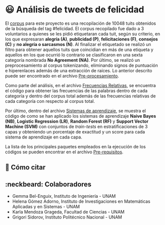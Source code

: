 # :smiley: Análisis de tweets de felicidad

El [corpus](https://github.com/GIL-UNAM/TwitterHappiness/blob/main/Dataset.csv) para este proyecto es una recopilación de 10048 tuits obtenidos de la búsqueda del tag #felicidad. El corpus recopilado fue dado a 3 voluntarios a quienes se les pidió etiquetaran cada tuit, según su criterio, en los que expresaran **alegría (A)**, **publicidad (P)**, **felicitaciones (F)**, **consejos (C)** y **no alegría o sarcasmos (N)**. Al finalizar el etiquetado se realizó un filtro para obtener aquellos tuits que coincidian en más de una etiqueta y aquellos en los que ocurrió lo contrario se clasificaron en una sexta categoría nombrada **No Agreement (NA)**. Por último, se realizó un preprocesamiento al corpus tokenizando, eliminando signos de puntuación e hiperenlaces además de una extracción de raíces. Lo anterior descrito puede ser encontrado en el archivo [Pre-procesamiento](https://github.com/GIL-UNAM/TwitterHappiness/blob/main/Pre-procesamiento.py).

Como parte del análisis, en el archivo [Frecuencias Relativas](https://github.com/GIL-UNAM/TwitterHappiness/blob/main/Frecuencias%20Relativas.py), se encuentra el  código para obtener las frecuencias de las palabras dentro de cada categoría y dentro del corpus total además de las frecuencias relativas de cada categoría con respecto al corpus total.

Por último, dentro del archivo [Sistemas de aprendizaje](https://github.com/GIL-UNAM/TwitterHappiness/blob/main/Sistemas%20de%20aprendizaje.py), se muestra el código de como se han aplicado los sistemas de aprendizaje **Naive Bayes (NB)**, **Logistic Regression (LR)**, **Random Forest (RF)** y **Support Vector Machine (SVM)** con conjuntos de <em>train-tests</em> en estratificaciones de 3 capas y obteniendo un porcentaje de exactitud y un score para cada sistema de aprendizaje en cada capa.

La lista de los principales paquetes empleados en la ejecución de los códigos se pueden encontrar en el archivo [Pre-requisitos](https://github.com/GIL-UNAM/TwitterHappiness/blob/main/Pre-requisitos.md).

## :pencil: Cómo citar

## :neckbeard: Colaboradores
- Gemma Bel-Enguix, Instituto de Ingeniería - UNAM
- Helena Gómez Adorno, Instituto de Investigaciones en Matemáticas Aplicadas y en Sistemas - UNAM
- Karla Mendoza Grageda, Facultad de Ciencias - UNAM
- Grigori Sidorov, Instituto Politécnico Nacional - UNAM
